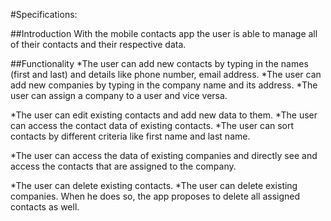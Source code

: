 #Specifications:

##Introduction
With the mobile contacts app the user is able to manage all of their contacts and their respective data.

##Functionality
*The user can add new contacts by typing in the names (first and last) and details like phone number, email address.
*The user can add new companies by typing in the company name and its address.
*The user can assign a company to a user and vice versa.

*The user can edit existing contacts and add new data to them.
*The user can access the contact data of existing contacts.
*The user can sort contacts by different criteria like first name and last name.

*The user can access the data of existing companies and directly see and access the contacts that are assigned to the company.

*The user can delete existing contacts.
*The user can delete existing companies. When he does so, the app proposes to delete all assigned contacts as well.